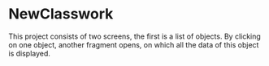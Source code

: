 # NewClasswork

This project consists of two screens, the first is a list of objects. By clicking on one object, another fragment opens, on which all the data of this object is displayed.
